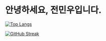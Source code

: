 # 안녕하세요, 전민우입니다.

[![Top Langs](https://github-readme-stats.vercel.app/api/top-langs/?username=manex3&layout=compact)](https://github.com/manex3/github-readme-stats)

<a href="https://git.io/streak-stats"><img src="https://github-readme-streak-stats.herokuapp.com?user=manex3" alt="GitHub Streak" /></a>      

